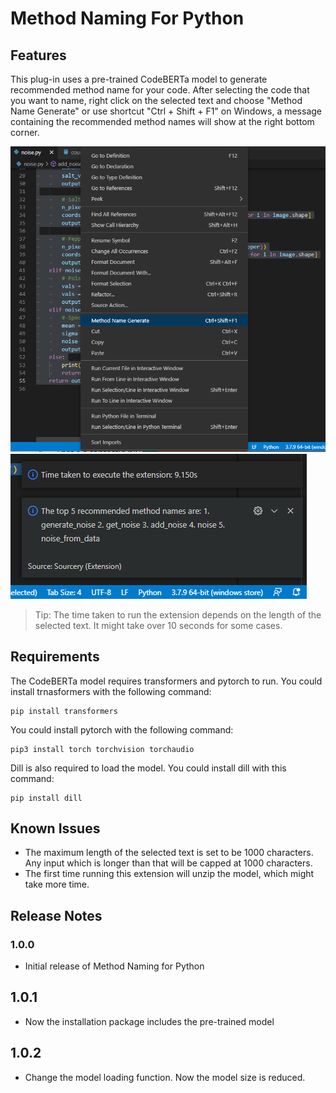# Method Naming For Python

## Features

This plug-in uses a pre-trained CodeBERTa model to generate recommended method name for your code. After selecting the code that you want to name, right click on the selected text and choose "Method Name Generate" or use shortcut "Ctrl + Shift + F1" on Windows, a message containing the recommended method names will show at the right bottom corner. 

![](images/2022-08-08-03-53-49.png)
![](images/2022-08-08-03-54-57.png)

> Tip: The time taken to run the extension depends on the length of the selected text. It might take over 10 seconds for some cases.

## Requirements

The CodeBERTa model requires transformers and pytorch to run. You could install trnasformers with the following command:

    pip install transformers

You could install pytorch with the following command:

    pip3 install torch torchvision torchaudio

Dill is also required to load the model. You could install dill with this command:

    pip install dill


<!-- ## Extension Settings

Include if your extension adds any VS Code settings through the `contributes.configuration` extension point.

For example:

This extension contributes the following settings:

* `myExtension.enable`: enable/disable this extension
* `myExtension.thing`: set to `blah` to do something -->

## Known Issues

- The maximum length of the selected text is set to be 1000 characters. Any input which is longer than that will be capped at 1000 characters.
- The first time running this extension will unzip the model, which might take more time.

## Release Notes

### 1.0.0

- Initial release of Method Naming for Python

## 1.0.1

- Now the installation package includes the pre-trained model

## 1.0.2

- Change the model loading function. Now the model size is reduced.